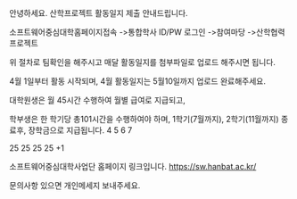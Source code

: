 안녕하세요.
산학프로젝트 활동일지 제출 안내드립니다.

소프트웨어중심대학홈페이지접속
->통합학사 ID/PW 로그인
->참여마당
->산학협력프로젝트

위 절차로 팀확인을 해주시고 매달 활동일지를 첨부파일로 업로드 해주시면 됩니다.

4월 1일부터 활동 시작되며, 
4월 활동일지는 5월10일까지 업로드 완료해주세요.

대학원생은 월 45시간 수행하여 월별 급여로 지급되고,

학부생은 한 학기당 총101시간을 수행하여야 하며, 
1학기(7월까지), 2학기(11월까지) 종료후, 장학금으로 지급됩니다.
4 5 6 7

25 25 25 25 +1

소프트웨어중심대학사업단 홈페이지 링크입니다.
https://sw.hanbat.ac.kr/

문의사항 있으면 개인메세지 보내주세요.